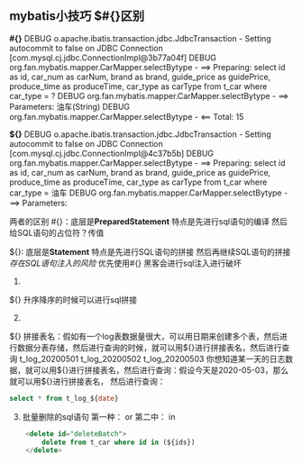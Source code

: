 
## mybatis小技巧  $#{}区别

**#{}**
DEBUG o.apache.ibatis.transaction.jdbc.JdbcTransaction - Setting autocommit to false on JDBC Connection [com.mysql.cj.jdbc.ConnectionImpl@3b77a04f]
DEBUG org.fan.mybatis.mapper.CarMapper.selectBytype - ==>  Preparing: select id as id, car_num as carNum, brand as brand, guide_price as guidePrice, produce_time as produceTime, car_type as carType from t_car where car_type = ?
DEBUG org.fan.mybatis.mapper.CarMapper.selectBytype - ==> Parameters: 油车(String) 
DEBUG org.fan.mybatis.mapper.CarMapper.selectBytype - <==      Total: 15


**${}**
DEBUG o.apache.ibatis.transaction.jdbc.JdbcTransaction - Setting autocommit to false on JDBC Connection [com.mysql.cj.jdbc.ConnectionImpl@4c37b5b]
DEBUG org.fan.mybatis.mapper.CarMapper.selectBytype - ==>  Preparing: select id as id, car_num as carNum, brand as brand, guide_price as guidePrice, produce_time as produceTime, car_type as carType from t_car where car_type = 油车
DEBUG org.fan.mybatis.mapper.CarMapper.selectBytype - ==> Parameters: 

两者的区别
#{}：底层是**PreparedStatement** 特点是先进行sql语句的编译 然后给SQL语句的占位符？传值

\${}: 底层是**Statement** 特点是先进行SQL语句的拼接 然后再继续SQL语句的拼接 *存在SQL语句注入的风险*
优先使用#{}  黑客会进行sql注入进行破坏

1.
\${} 升序降序的时候可以进行sql拼接

2.
\${} 拼接表名：假如有一个log表数据量很大，可以用日期来创建多个表，然后进行数据分表存储，然后进行查询的时候，就可以用\${}进行拼接表名，然后进行查询
  t_log_20200501
  t_log_20200502
  t_log_20200503
你想知道某一天的日志数据，就可以用\${}进行拼接表名，然后进行查询：假设今天是2020-05-03，那么就可以用\${}进行拼接表名，
然后进行查询：
```sql
select * from t_log_${date}
```
3. 批量删除的sql语句
第一种： or
第二中： in
```sql
    <delete id="deleteBatch">
        delete from t_car where id in (${ids})
    </delete>

```